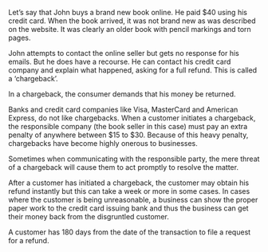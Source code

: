 Let’s say that John buys a brand new book online. He paid $40 using his credit card. When the book arrived, it was not brand new as was described on the website. It was clearly an older book with pencil markings and torn pages.

John attempts to contact the online seller but gets no response for his emails. But he does have a recourse. He can contact his credit card company and explain what happened, asking for a full refund. This is called a ‘chargeback’.

In a chargeback, the consumer demands that his money be returned.

Banks and credit card companies like Visa, MasterCard and American Express, do not like chargebacks. When a customer initiates a chargeback, the responsible company (the book seller in this case) must pay an extra penalty of anywhere between $15 to $30. Because of this heavy penalty, chargebacks have become highly onerous to businesses.

Sometimes when communicating with the responsible party, the mere threat of a chargeback will cause them to act promptly to resolve the matter.

After a customer has initiated a chargeback, the customer may obtain his refund instantly but this can take a week or more in some cases. In cases where the customer is being unreasonable, a business can show the proper paper work to the credit card issuing bank and thus the business can get their money back from the disgruntled customer.

A customer has 180 days from the date of the transaction to file a request for a refund.

